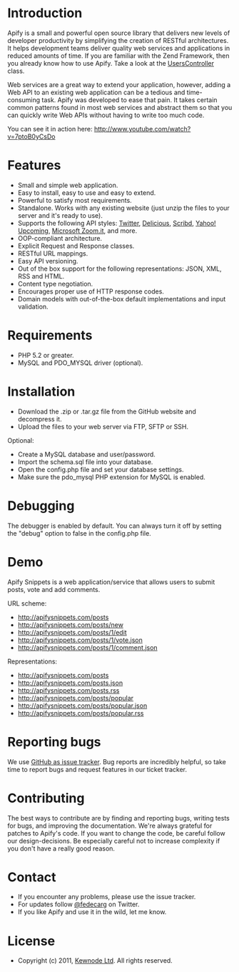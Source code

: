 # Introduction

Apify is a small and powerful open source library that delivers new levels of developer 
productivity by simplifying the creation of RESTful architectures. It helps development 
teams deliver quality web services and applications in reduced amounts of time. If you are 
familiar with the Zend Framework, then you already know how to use Apify. Take a look at 
the [UsersController][9] class.

Web services are a great way to extend your application, however, adding a Web API 
to an existing web application can be a tedious and time-consuming task. Apify was 
developed to ease that pain. It takes certain common patterns found in most web services 
and abstract them so that you can quickly write Web APIs without having to write too much 
code.

You can see it in action here: 
http://www.youtube.com/watch?v=7ptoB0yCsDo

# Features

- Small and simple web application.
- Easy to install, easy to use and easy to extend.
- Powerful to satisfy most requirements.
- Standalone. Works with any existing website (just unzip the files to your server and it's ready to use).
- Supports the following API styles: [Twitter][1], [Delicious][2], [Scribd][3], [Yahoo! Upcoming][4], [Microsoft Zoom.it][5], and more.
- OOP-compliant architecture.
- Explicit Request and Response classes.
- RESTful URL mappings.
- Easy API versioning.
- Out of the box support for the following representations: JSON, XML, RSS and HTML.
- Content type negotiation.
- Encourages proper use of HTTP response codes.
- Domain models with out-of-the-box default implementations and input validation.

# Requirements

- PHP 5.2 or greater.
- MySQL and PDO_MYSQL driver (optional).

# Installation

- Download the .zip or .tar.gz file from the GitHub website and decompress it.
- Upload the files to your web server via FTP, SFTP or SSH.

Optional:

- Create a MySQL database and user/password.
- Import the schema.sql file into your database.
- Open the config.php file and set your database settings.
- Make sure the pdo_mysql PHP extension for MySQL is enabled.

# Debugging

The debugger is enabled by default. You can always turn it off by
setting the "debug" option to false in the config.php file.

# Demo

Apify Snippets is a web application/service 
that allows users to submit posts, vote and add comments.

URL scheme:

- http://apifysnippets.com/posts
- http://apifysnippets.com/posts/new
- http://apifysnippets.com/posts/1/edit
- http://apifysnippets.com/posts/1/vote.json
- http://apifysnippets.com/posts/1/comment.json

Representations:

- http://apifysnippets.com/posts
- http://apifysnippets.com/posts.json
- http://apifysnippets.com/posts.rss
- http://apifysnippets.com/posts/popular
- http://apifysnippets.com/posts/popular.json
- http://apifysnippets.com/posts/popular.rss

# Reporting bugs

We use [GitHub as issue tracker][6]. Bug reports are incredibly helpful, so take time to report bugs and request features in our ticket tracker.

# Contributing

The best ways to contribute are by finding and reporting bugs, writing tests for bugs, and improving the documentation. We're always grateful for patches to Apify's code. If you want to change the code, be careful follow our design-decisions. Be especially careful not to increase complexity if you don't have a really good reason.

# Contact

- If you encounter any problems, please use the issue tracker.
- For updates follow [@fedecarg][7] on Twitter.
- If you like Apify and use it in the wild, let me know.

# License

- Copyright (c) 2011, [Kewnode Ltd][8]. All rights reserved.

[1]: href="https://dev.twitter.com/docs/api
[2]: href="http://www.delicious.com/help/api
[3]: http://www.scribd.com/developers
[4]: http://upcoming.yahoo.com/services/api/
[5]: http://zoom.it/pages/api/
[6]: https://github.com/apify/apify-library/issues
[7]: https://twitter.com/fedecarg
[8]: http://www.kewnode.com/
[9]: https://github.com/apify/apify-library/blob/master/app/controllers/UsersController.php
